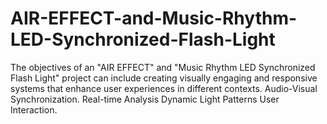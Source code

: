 # AIR-EFFECT-and-Music-Rhythm-LED-Synchronized-Flash-Light
The objectives of an "AIR EFFECT" and "Music Rhythm LED Synchronized Flash Light" project can include creating visually engaging and responsive systems that enhance user experiences in different contexts.
Audio-Visual Synchronization. Real-time Analysis Dynamic Light Patterns User Interaction.
